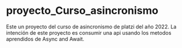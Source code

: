 # proyecto_Curso_asincronismo
Este un proyecto del curso de asincronismo de platzi del año 2022. La intención de este proyecto es consumir una api usando los metodos aprendidos de Async and Await.
